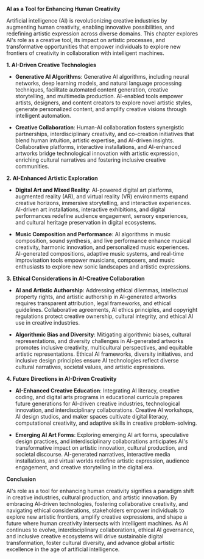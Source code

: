 **AI as a Tool for Enhancing Human Creativity**

Artificial intelligence (AI) is revolutionizing creative industries by augmenting human creativity, enabling innovative possibilities, and redefining artistic expression across diverse domains. This chapter explores AI's role as a creative tool, its impact on artistic processes, and transformative opportunities that empower individuals to explore new frontiers of creativity in collaboration with intelligent machines.

**1. AI-Driven Creative Technologies**

- **Generative AI Algorithms**: Generative AI algorithms, including neural networks, deep learning models, and natural language processing techniques, facilitate automated content generation, creative storytelling, and multimedia production. AI-enabled tools empower artists, designers, and content creators to explore novel artistic styles, generate personalized content, and amplify creative visions through intelligent automation.
    
- **Creative Collaboration**: Human-AI collaboration fosters synergistic partnerships, interdisciplinary creativity, and co-creation initiatives that blend human intuition, artistic expertise, and AI-driven insights. Collaborative platforms, interactive installations, and AI-enhanced artworks bridge technological innovation with artistic expression, enriching cultural narratives and fostering inclusive creative communities.
    

**2. AI-Enhanced Artistic Exploration**

- **Digital Art and Mixed Reality**: AI-powered digital art platforms, augmented reality (AR), and virtual reality (VR) environments expand creative horizons, immersive storytelling, and interactive experiences. AI-driven art installations, interactive exhibitions, and digital performances redefine audience engagement, sensory experiences, and cultural heritage preservation in digital ecosystems.
    
- **Music Composition and Performance**: AI algorithms in music composition, sound synthesis, and live performance enhance musical creativity, harmonic innovation, and personalized music experiences. AI-generated compositions, adaptive music systems, and real-time improvisation tools empower musicians, composers, and music enthusiasts to explore new sonic landscapes and artistic expressions.
    

**3. Ethical Considerations in AI-Creative Collaboration**

- **AI and Artistic Authorship**: Addressing ethical dilemmas, intellectual property rights, and artistic authorship in AI-generated artworks requires transparent attribution, legal frameworks, and ethical guidelines. Collaborative agreements, AI ethics principles, and copyright regulations protect creative ownership, cultural integrity, and ethical AI use in creative industries.
    
- **Algorithmic Bias and Diversity**: Mitigating algorithmic biases, cultural representations, and diversity challenges in AI-generated artworks promotes inclusive creativity, multicultural perspectives, and equitable artistic representations. Ethical AI frameworks, diversity initiatives, and inclusive design principles ensure AI technologies reflect diverse cultural narratives, societal values, and artistic expressions.
    

**4. Future Directions in AI-Driven Creativity**

- **AI-Enhanced Creative Education**: Integrating AI literacy, creative coding, and digital arts programs in educational curricula prepares future generations for AI-driven creative industries, technological innovation, and interdisciplinary collaborations. Creative AI workshops, AI design studios, and maker spaces cultivate digital literacy, computational creativity, and adaptive skills in creative problem-solving.
    
- **Emerging AI Art Forms**: Exploring emerging AI art forms, speculative design practices, and interdisciplinary collaborations anticipates AI's transformative impact on artistic innovation, cultural production, and societal discourse. AI-generated narratives, interactive media installations, and virtual worlds redefine artistic expression, audience engagement, and creative storytelling in the digital era.
    

**Conclusion**

AI's role as a tool for enhancing human creativity signifies a paradigm shift in creative industries, cultural production, and artistic innovation. By embracing AI-driven technologies, fostering collaborative creativity, and navigating ethical considerations, stakeholders empower individuals to explore new artistic frontiers, amplify creative expressions, and shape a future where human creativity intersects with intelligent machines. As AI continues to evolve, interdisciplinary collaborations, ethical AI governance, and inclusive creative ecosystems will drive sustainable digital transformation, foster cultural diversity, and advance global artistic excellence in the age of artificial intelligence.